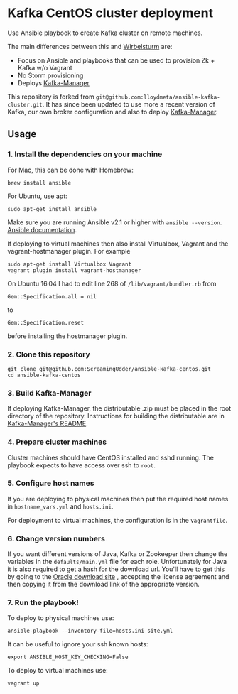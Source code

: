# Kafka CentOS cluster deployment

Use Ansible playbook to create Kafka cluster on remote machines.

The main differences between this and [Wirbelsturm](https://github.com/miguno/wirbelsturm) are:

- Focus on Ansible and playbooks that can be used to provision Zk + Kafka w/o Vagrant
- No Storm provisioning
- Deploys [Kafka-Manager](https://github.com/yahoo/kafka-manager)

This repository is forked from `git@github.com:lloydmeta/ansible-kafka-cluster.git`. It has since been updated to use more a recent version of Kafka, our own broker configuration and also to deploy [Kafka-Manager](https://github.com/yahoo/kafka-manager).

## Usage

### 1. Install the dependencies on your machine

For Mac, this can be done with Homebrew:
```
brew install ansible
```

For Ubuntu, use apt:
```
sudo apt-get install ansible
```

Make sure you are running Ansible v2.1 or higher with `ansible --version`.
[Ansible documentation](http://docs.ansible.com/intro_installation.html).

If deploying to virtual machines then also install Virtualbox, Vagrant and the vagrant-hostmanager plugin. For example
```
sudo apt-get install Virtualbox Vagrant
vagrant plugin install vagrant-hostmanager
```
On Ubuntu 16.04 I had to edit line 268 of `/lib/vagrant/bundler.rb` from
```
Gem::Specification.all = nil
```
to
```
Gem::Specification.reset
```
before installing the hostmanager plugin.

### 2. Clone this repository

```
git clone git@github.com:ScreamingUdder/ansible-kafka-centos.git
cd ansible-kafka-centos
```

### 3. Build Kafka-Manager

If deploying Kafka-Manager, the distributable .zip must be placed in the root directory of the repository.
Instructions for building the distributable are in [Kafka-Manager's README](https://github.com/yahoo/kafka-manager).

### 4. Prepare cluster machines

Cluster machines should have CentOS installed and sshd running. The playbook expects to have access over ssh to `root`.

### 5. Configure host names

If you are deploying to physical machines then put the required host names in `hostname_vars.yml` and `hosts.ini`.

For deployment to virtual machines, the configuration is in the `Vagrantfile`.

### 6. Change version numbers

If you want different versions of Java, Kafka or Zookeeper then change the variables in the `defaults/main.yml` file for each role. Unfortunately for Java it is also required to get a hash for the download url. You'll have to get this by going to the [Oracle download site](http://www.oracle.com/technetwork/pt/java/javase/downloads/jdk8-downloads-2133151.html) , accepting the license agreement and then copying it from the download link of the appropriate version.

### 7. Run the playbook!

To deploy to physical machines use:
```
ansible-playbook --inventory-file=hosts.ini site.yml
```
It can be useful to ignore your ssh known hosts:
```
export ANSIBLE_HOST_KEY_CHECKING=False
```

To deploy to virtual machines use:
```
vagrant up
```
